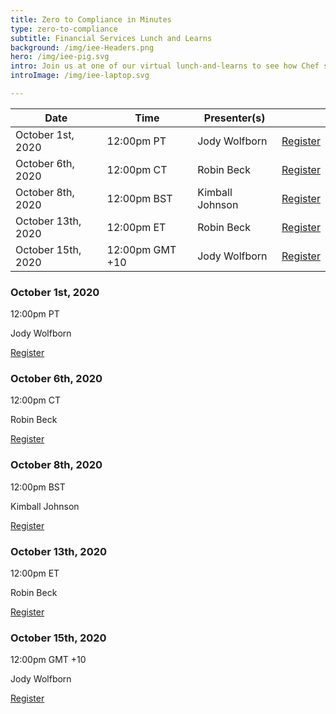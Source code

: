 ```yaml
---
title: Zero to Compliance in Minutes
type: zero-to-compliance
subtitle: Financial Services Lunch and Learns
background: /img/iee-Headers.png
hero: /img/iee-pig.svg
intro: Join us at one of our virtual lunch-and-learns to see how Chef solutions help financial organizations of all sizes stand up and maintain compliant infrastructure from the start of their continuous compliance journey. 
introImage: /img/iee-laptop.svg

---
```


Date | Time | Presenter(s) | |
---|---|---|---
October 1st, 2020 | 12:00pm PT | Jody Wolfborn | <a href='https://pages.chef.io/202010-IEEZerotoCompliance-West_01Register.html' class='btn btn-primary'>Register</a>
October 6th, 2020 | 12:00pm CT | Robin Beck | <a href='https://pages.chef.io/202010-IEEZerotoCompliance-Central_01Register.html' class='btn btn-primary'>Register</a>
October 8th, 2020 | 12:00pm BST | Kimball Johnson | <a href='https://pages.chef.io/202010-IEEZerotoCompliance-EMEA_01Register.html' class='btn btn-primary'>Register</a>
October 13th, 2020 | 12:00pm ET | Robin Beck | <a href='https://pages.chef.io/202010-IEEZerotoCompliance-East_01Register.html' class='btn btn-primary'>Register</a>
October 15th, 2020 | 12:00pm GMT +10 | Jody Wolfborn | <a href='https://pages.chef.io/202010-IEEZerotoCompliance-APAC_01Register.html' class='btn btn-primary'>Register</a>


<div class='iee-mobile-table'>
  <div class='iee-mobile-session'>
      <h3>October 1st, 2020</h3>
      <p>12:00pm PT</p>
      <p>Jody Wolfborn</p>
      <div class='flex-center'>
      <a href='https://pages.chef.io/202010-IEEZerotoCompliance-West_01Register.html' class='btn btn-primary'>Register</a>
      </div>
  </div>
  <div class='iee-mobile-session'>
      <h3>October 6th, 2020</h3>
      <p>12:00pm CT</p>
      <p>Robin Beck</p>
      <div class='flex-center'>
      <a href='https://pages.chef.io/202010-IEEZerotoCompliance-Central_01Register.html' class='btn btn-primary'>Register</a>
      </div>
  </div>
  <div class='iee-mobile-session'>
      <h3>October 8th, 2020</h3>
      <p>12:00pm BST</p>
      <p>Kimball Johnson</p>
      <div class='flex-center'>
      <a href='https://pages.chef.io/202010-IEEZerotoCompliance-EMEA_01Register.html' class='btn btn-primary'>Register</a>
      </div>
  </div>
  <div class='iee-mobile-session'>
      <h3>October 13th, 2020</h3>
      <p>12:00pm ET</p>
      <p>Robin Beck</p>
      <div class='flex-center'>
      <a href='https://pages.chef.io/202010-IEEZerotoCompliance-East_01Register.html' class='btn btn-primary'>Register</a>
      </div>
  </div>
  <div class='iee-mobile-session'>
      <h3>October 15th, 2020</h3>
      <p>12:00pm GMT +10</p>
      <p>Jody Wolfborn</p>
      <div class='flex-center'>
      <a href='https://pages.chef.io/202010-IEEZerotoCompliance-APAC_01Register.html' class='btn btn-primary'>Register</a>
      </div>
  </div>
</div>
